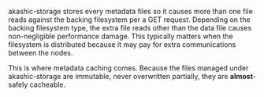 akashic-storage stores every metadata files so it causes more than one file reads against the backing filesystem per a GET request. Depending on the backing filesystem type, the extra file reads other than the data file causes non-negligible performance damage. This typically matters when the filesystem is distributed because it may pay for extra communications between the nodes.

This is where metadata caching comes. Because the files managed under akashic-storage are immutable, never overwritten partially, they are **almost**-safely cacheable.